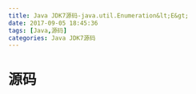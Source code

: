 ```yaml
---
title: Java JDK7源码-java.util.Enumeration&lt;E&gt;
date: 2017-09-05 18:45:36
tags: [Java,源码]
categories: Java JDK7源码
---
```


# 源码

<!-- more -->